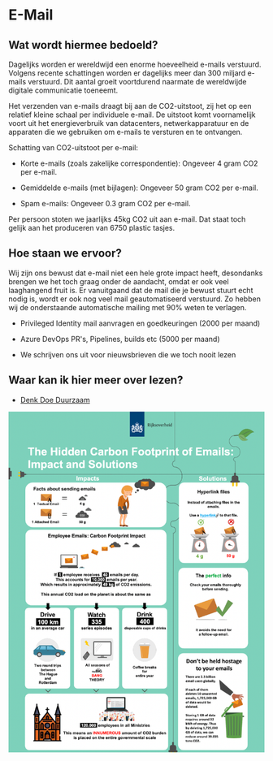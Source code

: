 # E-Mail

## Wat wordt hiermee bedoeld?
Dagelijks worden er wereldwijd een enorme hoeveelheid e-mails verstuurd. Volgens recente schattingen worden er dagelijks meer dan 300 miljard e-mails verstuurd. Dit aantal groeit voortdurend naarmate de wereldwijde digitale communicatie toeneemt.

Het verzenden van e-mails draagt bij aan de CO2-uitstoot, zij het op een relatief kleine schaal per individuele e-mail. De uitstoot komt voornamelijk voort uit het energieverbruik van datacenters, netwerkapparatuur en de apparaten die we gebruiken om e-mails te versturen en te ontvangen.

Schatting van CO2-uitstoot per e-mail:
- Korte e-mails (zoals zakelijke correspondentie): Ongeveer 4 gram CO2 per e-mail.

- Gemiddelde e-mails (met bijlagen): Ongeveer 50 gram CO2 per e-mail.

- Spam e-mails: Ongeveer 0.3 gram CO2 per e-mail.

Per persoon stoten we jaarlijks 45kg CO2 uit aan e-mail. Dat staat toch gelijk aan het produceren van 6750 plastic tasjes.

## Hoe staan we ervoor?
Wij zijn ons bewust dat e-mail niet een hele grote impact heeft, desondanks brengen we het toch graag onder de aandacht, omdat er ook veel laaghangend fruit is. Er vanuitgaand dat de mail die je bewust stuurt echt nodig is, wordt er ook nog veel mail geautomatiseerd verstuurd. Zo hebben wij de onderstaande automatische mailing met 90% weten te verlagen. 

- Privileged Identity mail aanvragen en goedkeuringen (2000 per maand)

- Azure DevOps PR's, Pipelines, builds etc (5000 per maand)

- We schrijven ons uit voor nieuwsbrieven die we toch nooit lezen

## Waar kan ik hier meer over lezen?

- <a href="https://www.denkdoeduurzaam.nl/actueel/nieuws/2023/07/13/dagelijks-dataverkeer-is-vervuilend-wat-kan-er-anders#:~:text=1%20e%2Dmail%20die%20uit,10.000%20e%2Dmails%20per%20jaar." target="_blank">Denk Doe Duurzaam</a>

![alt text](wiki/emailuitstoot.png)



